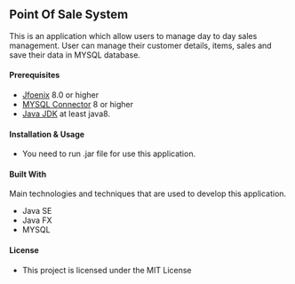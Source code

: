 ## Point Of Sale System

This is an application which allow users to manage day to day sales management. User can manage their customer details, items, sales and save their data in MYSQL database.

#### Prerequisites

* [Jfoenix](https://mvnrepository.com/artifact/com.jfoenix/jfoenix/8.0.10) 8.0 or higher
* [MYSQL Connector](https://mvnrepository.com/artifact/mysql/mysql-connector-java/8.0.21) 8 or higher 
* [Java JDK](oracle.com/java/technologies/javase/javase-jdk8-downloads.html) at least java8.

#### Installation & Usage
* You need to run .jar file for use this application.

#### Built With

Main technologies and techniques that are used to develop this application.

* Java SE
* Java FX
* MYSQL

#### License

* This project is licensed under the MIT License